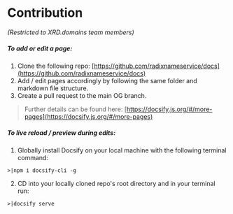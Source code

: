 # Contribution
*(Restricted to XRD.domains team members)*

##### To add or edit a page:

1. Clone the following repo: [https://github.com/radixnameservice/docs](https://github.com/radixnameservice/docs)
2. Add / edit pages accordingly by following the same folder and markdown file structure.
3. Create a pull request to the main OG branch.

> Further details can be found here: [https://docsify.js.org/#/more-pages](https://docsify.js.org/#/more-pages)

##### To live reload / preview during edits:

1. Globally install Docsify on your local machine with the following terminal command:
```terminal
>|npm i docsify-cli -g
```

2. CD into your locally cloned repo's root directory and in your terminal run:
```terminal
>|docsify serve
```